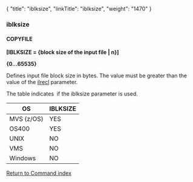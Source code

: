 {
    "title": "iblksize",
    "linkTitle": "iblksize",
    "weight": "1470"
}<span id="iblksize"></span>

### iblksize

#### COPYFILE

****[IBLKSIZE = {block size of the
input file &#124; n}]****

****{0...65535}****

Defines input file block size in bytes. The value must be greater than
the value of the [ilrecl](../ilrecl) parameter.

The table indicates  if the iblksize parameter
is used.


| OS  | IBLKSIZE  |
| --- | --- |
| MVS (z/OS) | YES  |
| OS400  | YES  |
| UNIX  | NO  |
| VMS  | NO  |
| Windows  | NO  |


[Return to Command index](../../)
